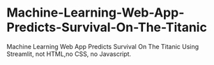 # Machine-Learning-Web-App-Predicts-Survival-On-The-Titanic
Machine Learning Web App Predicts Survival On The Titanic Using Streamlit, not HTML,no CSS, no Javascript.
